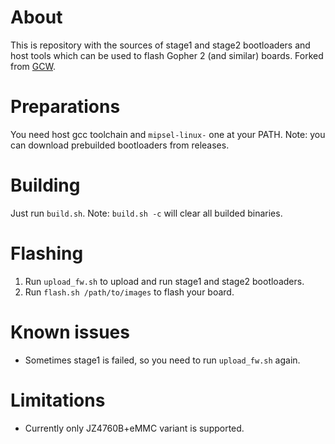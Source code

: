 # About

This is repository with the sources of stage1 and stage2 bootloaders and host tools which can be used to flash Gopher 2 (and similar) boards.
Forked from [GCW](https://github.com/gcwnow/ingenic-boot/).

# Preparations

You need host gcc toolchain and `mipsel-linux-` one at your PATH.
Note: you can download prebuilded bootloaders from releases.

# Building

Just run `build.sh`.
Note: `build.sh -c` will clear all builded binaries.

# Flashing

1. Run `upload_fw.sh` to upload and run stage1 and stage2 bootloaders.
2. Run `flash.sh /path/to/images` to flash your board.

# Known issues

* Sometimes stage1 is failed, so you need to run `upload_fw.sh` again.

# Limitations

* Currently only JZ4760B+eMMC variant is supported.
